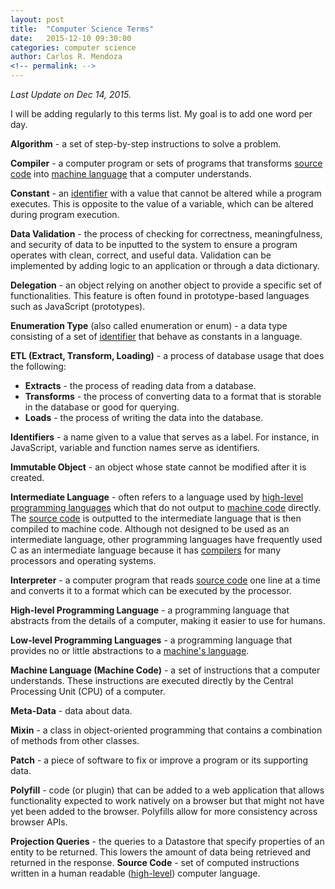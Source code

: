 ```yaml
---
layout: post
title:  "Computer Science Terms"
date:   2015-12-10 09:30:00
categories: computer science
author: Carlos R. Mendoza
<!-- permalink: -->
---
```


*Last Update on Dec 14, 2015.*

I will be adding regularly to this terms list. My goal is to add one word per day.

<a name="compiler"></a>**Algorithm** - a set of step-by-step instructions to solve a problem.

**Compiler** - a computer program or sets of programs that transforms [source code](#source-code) into [machine language](#machine-language) that a computer understands.

**Constant** - an [identifier](#identifiers) with a value that cannot be altered while a program executes. This is opposite to the value of a variable, which can be altered during program execution.  

**Data Validation** - the process of checking for correctness, meaningfulness, and security of data to be inputted to the system to ensure a program operates with clean, correct, and useful data. Validation can be implemented by adding logic to an application or through a data dictionary.
  
**Delegation** - an object relying on another object to provide a specific set of functionalities. This feature is often found in prototype-based languages such as JavaScript (prototypes).  

**Enumeration Type** (also called enumeration or enum) - a data type consisting of a set of [identifier](#identifiers) that behave as constants in a language.  

<a name="identifiers"></a>**ETL (Extract, Transform, Loading)** - a process of database usage that does the following:

* **Extracts** - the process of reading data from a database.
* **Transforms** - the process of converting data to a format that is storable in the database or good for querying.
* **Loads** - the process of writing the data into the database.
	  
**Identifiers** - a name given to a value that serves as a label. For instance, in JavaScript, variable and function names serve as identifiers.
  
**Immutable Object** - an object whose state cannot be modified after it is created.

**Intermediate Language** - often refers to a language used by [high-level programming languages](#high-level-programming-language) which that do not output to [machine code](#machine-language) directly. The [source code](#source-code) is outputted to the intermediate language that is then compiled to machine code. Although not designed to be used as an intermediate language, other programming languages have frequently used C as an intermediate language because it has [compilers](#compiler) for many processors and operating systems.

<a name="high-level-programming-language"></a>**Interpreter** - a computer program that reads [source code](#source-code) one line at a time and converts it to a format which can be executed by the processor.

**High-level Programming Language** - a programming language that abstracts from the details of a computer, making it easier to use for humans.

<a name="machine-language"></a>**Low-level Programming Languages** - a programming language that provides no or little abstractions to a [machine's language](#machine-language).

**Machine Language (Machine Code)** - a set of instructions that a computer understands. These instructions are executed directly by the Central Processing Unit (CPU) of a computer. 

**Meta-Data** - data about data.
  
**Mixin** - a class in object-oriented programming that contains a combination of methods from other classes.
  
**Patch** - a piece of software to fix or improve a program or its supporting data.
  
<a name="projection-queries"></a>**Polyfill** - code (or plugin) that can be added to a web application that allows functionality expected to work natively on a browser but that might not have yet been added to the browser. Polyfills allow for more consistency across browser APIs.  

<a name="source-code"></a>**Projection Queries** - the queries to a Datastore that specify properties of an entity to be returned. This lowers the amount of data being retrieved and returned in the response.
**Source Code** - set of computed instructions written in a human readable ([high-level](#high-level-programming-language)) computer language.
